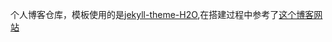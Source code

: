 个人博客仓库，模板使用的是[jekyll-theme-H2O](https://github.com/kaeyleo/jekyll-theme-H2O),在搭建过程中参考了[这个博客网站](https://github.com/0809zheng/0809zheng.github.io)
